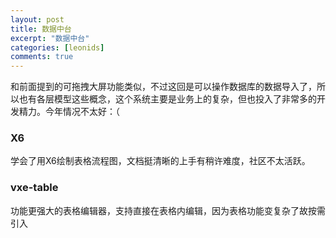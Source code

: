 ```yaml
---
layout: post
title: 数据中台
excerpt: "数据中台"
categories: [leonids]
comments: true
---
```

和前面提到的可拖拽大屏功能类似，不过这回是可以操作数据库的数据导入了，所以也有各层模型这些概念，这个系统主要是业务上的复杂，但也投入了非常多的开发精力。今年情况不太好：（
### X6
学会了用X6绘制表格流程图，文档挺清晰的上手有稍许难度，社区不太活跃。

### vxe-table
功能更强大的表格编辑器，支持直接在表格内编辑，因为表格功能变复杂了故按需引入
